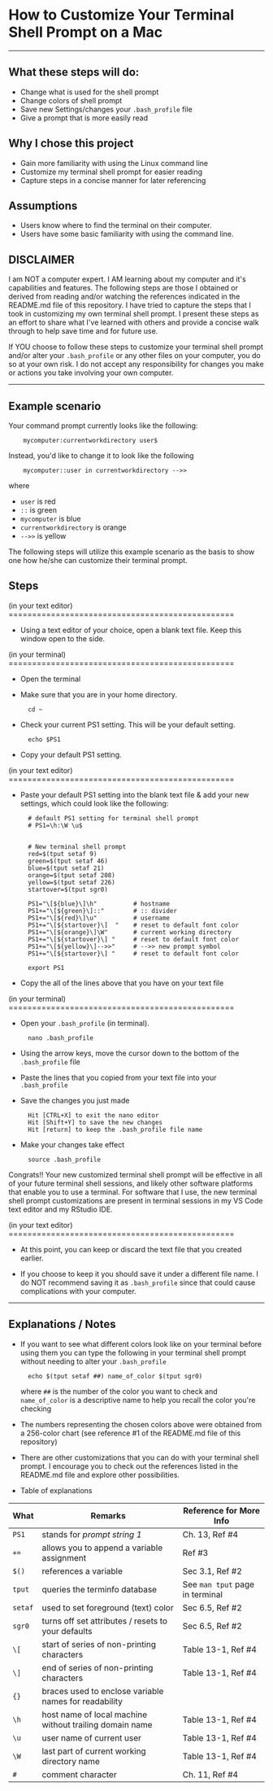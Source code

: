 # How to Customize Your Terminal Shell Prompt on a Mac

***

## What these steps will do:
* Change what is used for the shell prompt
* Change colors of shell prompt
* Save new Settings/changes your `.bash_profile` file
* Give a prompt that is more easily read

## Why I chose this project
* Gain more familiarity with using the Linux command line
* Customize my terminal shell prompt for easier reading
* Capture steps in a concise manner for later referencing 

## Assumptions

* Users know where to find the terminal on their computer.
* Users have some basic familiarity with using the command line. 

## DISCLAIMER

I am NOT a computer expert. I AM learning about my computer and it's capabilities and features. The following steps are those I obtained or derived from reading and/or watching the references indicated in the README.md file of this repository. I have tried to capture the steps that I took in customizing my own terminal shell prompt. I present these steps as an effort to share what I've learned with others and provide a concise walk through to help save time and for future use. 

If YOU choose to follow these steps to customize your terminal shell prompt and/or alter your `.bash_profile` or any other files on your computer, you do so at your own risk. I do not accept any responsibility for changes you make or actions you take involving your own computer.

***

## Example scenario

Your command prompt currently looks like the following:

        mycomputer:currentworkdirectory user$

Instead, you'd like to change it to look like the following


        mycomputer::user in currentworkdirectory -->> 

where 
+ `user` is red 
+ `::` is green
+ `mycomputer` is blue
+ `currentworkdirectory` is orange
+ `-->>` is yellow

The following steps will utilize this example scenario as the basis to show one how he/she can customize their terminal prompt.

## Steps

(in your text editor) ================================================

* Using a text editor of your choice, open a blank text file. Keep this window open to the side.

(in your terminal) ================================================

* Open the terminal 

* Make sure that you are in your home directory. 

        cd ~

* Check your current PS1 setting. This will be your default setting. 

        echo $PS1

* Copy your default PS1 setting.

(in your text editor) ================================================

* Paste your default PS1 setting into the blank text file & add your new settings, which could look like the following:
        
        # default PS1 setting for terminal shell prompt
        # PS1=\h:\W \u$


        # New terminal shell prompt
        red=$(tput setaf 9)
        green=$(tput setaf 46)
        blue=$(tput setaf 21)
        orange=$(tput setaf 208)
        yellow=$(tput setaf 226)
        startover=$(tput sgr0)

        PS1="\[${blue}\]\h"          # hostname 
        PS1+="\[${green}\]::"        # :: divider
        PS1+="\[${red}\]\u"          # username
        PS1+="\[${startover}\]  "    # reset to default font color
        PS1+="\[${orange}\]\W"       # current working directory
        PS1+="\[${startover}\] "     # reset to default font color
        PS1+="\[${yellow}\]-->>"     # -->> new prompt symbol
        PS1+="\[${startover}\] "     # reset to default font color

        export PS1

* Copy the all of the lines above that you have on your text file

(in your terminal) ================================================

* Open your `.bash_profile` (in terminal). 

        nano .bash_profile

* Using the arrow keys, move the cursor down to the bottom of the `.bash_profile` file

* Paste the lines that you copied from your text file into your `.bash_profile`

* Save the changes you just made

        Hit [CTRL+X] to exit the nano editor
        Hit [Shift+Y] to save the new changes
        Hit [return] to keep the .bash_profile file name

* Make your changes take effect

        source .bash_profile

Congrats!! Your new customized terminal shell prompt will be effective in all of your future terminal shell sessions, and likely other software platforms that enable you to use a terminal. For software that I use, the new terminal shell prompt customizations are present in terminal sessions in my VS Code text editor and my RStudio IDE.

(in your text editor) ================================================

* At this point, you can keep or discard the text file that you created earlier.

* If you choose to keep it you should save it under a different file name. I do NOT recommend saving it as `.bash_profile` since that could cause complications with your computer.

***

## Explanations / Notes

* If you want to see what different colors look like on your terminal before using them you can type the following in your terminal shell prompt without needing to alter your `.bash_profile`

        echo $(tput setaf ##) name_of_color $(tput sgr0)

    where `##` is the number of the color you want to check and `name_of_color` is a descriptive name to help you recall the color you're checking

* The numbers representing the chosen colors above were obtained from a 256-color chart (see reference #1 of the README.md file of this repository)

* There are other customizations that you can do with your terminal shell prompt. I encourage you to check out the references listed in the README.md file and explore other possibilities.

* Table of explanations 

| What | Remarks | Reference for More Info |
| --- | --- | --- |
| `PS1` | stands for *prompt string 1* | Ch. 13, Ref #4
| `+=` | allows you to append a variable assignment | Ref #3 
| `$()` | references a variable | Sec 3.1, Ref #2 
| `tput` | queries the terminfo database | See `man tput` page in terminal 
| `setaf` | used to set foreground (text) color | Sec 6.5, Ref #2
| `sgr0` | turns off set attributes / resets to your defaults | Sec 6.5, Ref #2 
| `\[` | start of series of non-printing characters | Table 13-1, Ref #4 
| `\]` | end of series of non-printing characters | Table 13-1, Ref #4
| `{}` | braces used to enclose variable names for readability | 
| `\h` | host name of local machine without trailing domain name | Table 13-1, Ref #4
| `\u` | user name of current user | Table 13-1, Ref #4
| `\W` | last part of current working directory name | Table 13-1, Ref #4
| `#` | comment character | Ch. 11, Ref #4 
